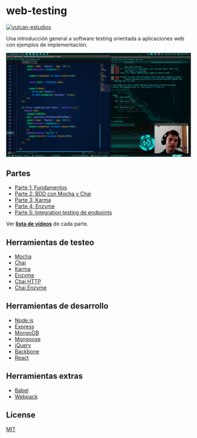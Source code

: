 # web-testing

[![vulcan-estudios](https://img.shields.io/badge/vulcan_estudios-project-db8836.svg)](http://vulcanst.co)

Una introducción general a software testing orientada a aplicaciones web con ejemplos de implementación.

[![Web Testing](./part5/wallpaper.png)](https://www.youtube.com/playlist?list=PLAIjpj9Un1BBA1y_6VQuVLEuJY8rMavRV)

## Partes

- [Parte 1: Fundamentos](./part1)
- [Parte 2: BDD con Mocha y Chai](./part2)
- [Parte 3: Karma](./part3)
- [Parte 4: Enzyme](./part4)
- [Parte 5: Integration testing de endpoints](./part5)

Ver **[lista de vídeos](https://www.youtube.com/playlist?list=PLAIjpj9Un1BBA1y_6VQuVLEuJY8rMavRV)** de cada parte.

## Herramientas de testeo

- [Mocha](http://mochajs.org)
- [Chai](http://chaijs.com)
- [Karma](http://karma-runner.github.io)
- [Enzyme](http://airbnb.io/enzyme)
- [Chai HTTP](http://chaijs.com/plugins/chai-http)
- [Chai Enzyme](https://github.com/producthunt/chai-enzyme)

## Herramientas de desarrollo

- [Node.js](http://nodejs.org)
- [Express](http://expressjs.com)
- [MongoDB](http://mongodb.org)
- [Mongoose](http://mongoosejs.com)
- [jQuery](http://jquery.com)
- [Backbone](http://backbonejs.org)
- [React](http://facebook.github.io/react)

## Herramientas extras

- [Babel](http://babeljs.io)
- [Webpack](http://webpack.github.io)

## License

[MIT](./LICENSE)

